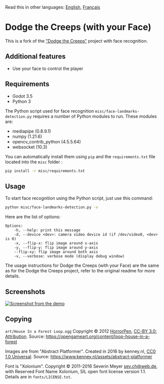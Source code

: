 Read this in other languages: [English](README.md), [Français](Readme_fr.md)

# Dodge the Creeps (with your Face)

This is a fork of the ["Dodge the Creeps"](https://github.com/godotengine/godot-demo-projects/tree/master/2d/dodge_the_creeps) project with face recognition.

## Additional features

* Use your face to control the player

## Requirements

* Godot 3.5
* Python 3

The Python script used for face recognition `misc/face-landmarks-detection.py` requires a number of Python modules to run. These modules are:

* mediapipe (0.8.9.1)
* numpy (1.21.6)
* opencv_contrib_python (4.5.5.64)
* websocket (10.3)

You can automatically install them using `pip` and the `requirements.txt` file located into the `misc` folder :

```bash
pip install -r misc/requirements.txt
```

## Usage

To start face recognition using the Python script, just use this command:

```bash
python misc/face-landmarks-detection.py -v
```

Here are the list of options:
```text
Options:
    -h, --help: print this message
    -d, --device <dev>: camera video device id (if /dev/video0, <dev> is 0)
    -x, --flip-x: flip image around x-axis
    -y, --flip-y: flip image around y-axis
    --flip-xy: flip image around both axis
    -v, --verbose: verbose mode (display debug window)
```

The usage instructions for Dodge the Creeps (with your Face) are the same as for the Dodge the Creeps project, refer to the original readme for more details.

## Screenshots

[![Screenshot from the demo](https://img.youtube.com/vi/z8E0HyJvxQ0/0.jpg)](https://youtu.be/z8E0HyJvxQ0)

## Copying

`art/House In a Forest Loop.ogg` Copyright &copy; 2012 [HorrorPen](https://opengameart.org/users/horrorpen), [CC-BY 3.0: Attribution](http://creativecommons.org/licenses/by/3.0/). Source: https://opengameart.org/content/loop-house-in-a-forest

Images are from "Abstract Platformer". Created in 2016 by kenney.nl, [CC0 1.0 Universal](http://creativecommons.org/publicdomain/zero/1.0/). Source: https://www.kenney.nl/assets/abstract-platformer

Font is "Xolonium". Copyright &copy; 2011-2016 Severin Meyer <sev.ch@web.de>, with Reserved Font Name Xolonium, SIL open font license version 1.1. Details are in `fonts/LICENSE.txt`.
